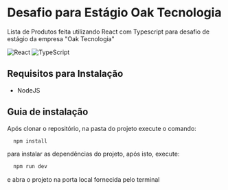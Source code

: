 # Desafio para Estágio Oak Tecnologia
Lista de Produtos feita utilizando React com Typescript para desafio de estágio da empresa "Oak Tecnologia"

![React](https://img.shields.io/badge/react-%2320232a.svg?style=for-the-badge&logo=react&logoColor=%2361DAFB)
![TypeScript](https://img.shields.io/badge/typescript-%23007ACC.svg?style=for-the-badge&logo=typescript&logoColor=white)

## Requisitos para Instalação
* NodeJS

## Guia de instalação
Após clonar o repositório, na pasta do projeto execute o comando:
```bash
  npm install
```
para instalar as dependências do projeto, após isto, execute:
```bash
  npm run dev
```
e abra o projeto na porta local fornecida pelo terminal
